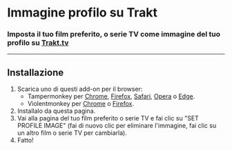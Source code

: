 # Immagine profilo su Trakt

### Imposta il tuo film preferito, o serie TV come immagine del tuo profilo su [Trakt.tv](https://trakt.tv/)

---

## Installazione

1. Scarica uno di questi add-on per il browser:
    - Tampermonkey per [Chrome](https://chrome.google.com/webstore/detail/tampermonkey/dhdgffkkebhmkfjojejmpbldmpobfkfo), [Firefox](https://addons.mozilla.org/en-US/firefox/addon/tampermonkey/), [Safari](https://safari-extensions.apple.com/details/?id=net.tampermonkey.safari-G3XV72R5TC), [Opera](https://addons.opera.com/en/extensions/details/tampermonkey-beta/) o [Edge](https://www.microsoft.com/store/apps/9NBLGGH5162S).
    - Violentmonkey per [Chrome](https://chrome.google.com/webstore/detail/violent-monkey/jinjaccalgkegednnccohejagnlnfdag) o [Firefox](https://addons.mozilla.org/firefox/addon/violentmonkey/).
2. Installalo da questa pagina.
3. Vai alla pagina del tuo film preferito o serie TV e fai clic su "SET PROFILE IMAGE" (fai di nuovo clic per eliminare l'immagine, fai clic su un altro film o serie TV per cambiarla).
4. Fatto!
